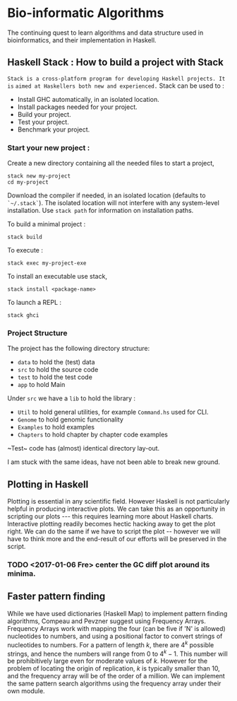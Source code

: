 Bio-informatic Algorithms
=========================

The continuing quest to learn algorithms and data structure used in bioinformatics, and their implementation in Haskell.

Haskell Stack : How to build a project with Stack
-------------------------------------------------

`Stack is a cross-platform program for developing Haskell projects. It is` `aimed at Haskellers both new and experienced.` Stack can be used to :

-   Install GHC automatically, in an isolated location.
-   Install packages needed for your project.
-   Build your project.
-   Test your project.
-   Benchmark your project.

### Start your new project :

Create a new directory containing all the needed files to start a project,

``` example
stack new my-project 
cd my-project
```

Download the compiler if needed, in an isolated location (defaults to `` `~/.stack` ``). The isolated location will not interfere with any system-level installation. Use `stack path` for information on installation paths.

To build a minimal project :

``` example
stack build
```

To execute :

``` example
stack exec my-project-exe
```

To install an executable use stack,

``` example
stack install <package-name>
```

To launch a REPL :

``` example
stack ghci
```

### Project Structure

The project has the following directory structure:

-   `data` to hold the (test) data
-   `src` to hold the source code
-   `test` to hold the test code
-   `app` to hold Main

Under `src` we have a `lib` to hold the library :

-   `Util` to hold general utilities, for example `Command.hs` used for CLI.
-   `Genome` to hold genomic functionality
-   `Examples` to hold examples
-   `Chapters` to hold chapter by chapter code examples

~Test~ code has (almost) identical directory lay-out.

I am stuck with the same ideas, have not been able to break new ground.

Plotting in Haskell
-------------------

Plotting is essential in any scientific field. However Haskell is not particularly helpful in producing interactive plots. We can take this as an opportunity in scripting our plots --- this requires learning more about Haskell charts. Interactive plotting readily becomes hectic hacking away to get the plot right. We can do the same if we have to script the plot -- however we will have to think more and the end-result of our efforts will be preserved in the script.

### <span class="todo TODO">TODO</span> &lt;2017-01-06 Fre&gt; center the GC diff plot around its minima.

Faster pattern finding
----------------------

While we have used dictionaries (Haskell Map) to implement pattern finding algorithms, Compeau and Pevzner suggest using Frequency Arrays. Frequency Arrays work with mapping the four (can be five if 'N' is allowed) nucleotides to numbers, and using a positional factor to convert strings of nucleotides to numbers. For a pattern of length *k*, there are 4<sup>*k*</sup> possible strings, and hence the numbers will range from 0 to 4<sup>*k*</sup> − 1. This number will be prohibitively large even for moderate values of *k*. However for the problem of locating the origin of replication, *k* is typically smaller than 10, and the frequency array will be of the order of a million. We can implement the same pattern search algorithms using the frequency array under their own module.
